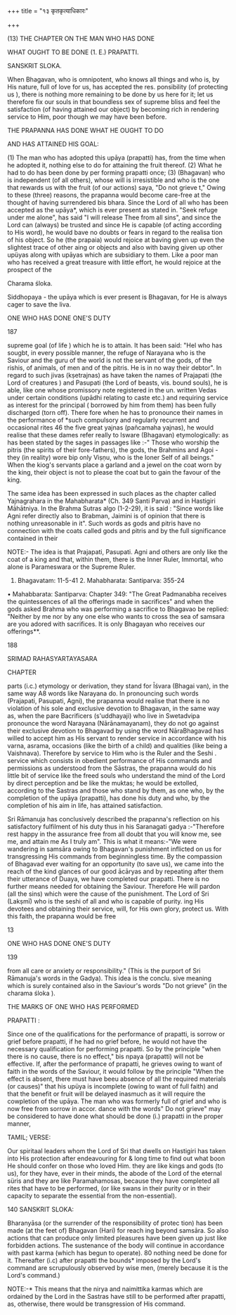 +++
title = "१३ कृतकृत्याधिकारः"

+++

(13) THE CHAPTER ON THE MAN WHO HAS DONE 

WHAT OUGHT TO BE DONE (1. E.) PRAPATTI. 

SANSKRIT SLOKA. 

When Bhagavan, who is omnipotent, who knows all things and who is, by His nature, full of love for us, has accepted the res. ponsibility (of protecting us ), there is nothing more remaining to be done by us here for it; let us therefore fix our souls in that boundless sex of supreme bliss and feel the satisfaction (of having attained our object) by becoming rich in rendering service to Him, poor though we may have been before. 

THE PRAPANNA HAS DONE WHAT HE OUGHT TO DO 

AND HAS ATTAINED HIS GOAL: 

(1) The man who has adopted this upāya (prapatti) has, from the time when he adopted it, nothing else to do for attaining the fruit thereof. (2) What he had to do has been done by per forming prapatti once; (3) (Bhagavan) who is independent (of all others), whose will is irresistible and who is the one that rewards us with the fruit (of our actions) saya, "Do not grieve t," Owing to these (three) reasons, the prapanna would become care-free at the thought of having surrendered bis bhara. Since the Lord of all who has been accepted as the upāya\*, which is ever present as stated in. "Seek refuge under me alone", has said "I will release Thee from all sins", and since the Lord can (always) be trusted and since He is capable (of acting according to His word), he would bave no doubts or fears in regard to the realisa tion of his object. So he (the prapaia) would rejoice at baving given up even the slightest trace of other aing or objects and also with baving given up other upüyas along with upāyas which are subsidiary to them. Like a poor man who has received a great treasure with little effort, he would rejoice at the prospect of the 

Charama śloka. 

Siddhopaya - the upāya which is ever present is Bhagavan, for He is always cager to save the liva. 

ONE WHO HAS DONE ONE'S DUTY 

187 

supreme goal (of life ) which he is to attain. It has been said: "Hel who has sougbt, in every possible manner, the refuge of Narayana who is the Saviour and the guru of the world is not the servant of the gods, of the rishis, of animals, of men and of the pitris. He is in no way their debtor". In regard to such jivas (kṣetrajnas) as have taken the names of Prajapati (the Lord of creatures ) and Pasupati (the Lord of beasts, vis. bound souls), he is able, like one whose promissory note registered in the un. written Vedas under certain conditions (upādhi relating to caste etc.) and requiring service as interest for the principal ( borrowed by him from them) has been fully discharged (torn off). There fore when he has to pronounce their names in the performance of \*such compulsory and regularly recurrent and occasional rites 46 the five great yajnas (pañcamaha yajnas), he would realise that these dames refer really to Isware (Bhagavan) etymologically: as has been stated by the sages in passages like :-" Those who worship the pitris (the spirits of their fore-fathers), the gods, the Brahmins and Agoi - they (in reality) wore bip only Viṣṇu, who is the Ioner Self of all beings." When the kiog's servants place a garland and a jewel on the coat worn by the king, their object is not to please the coat but to gain the favour of the king. 

The same idea has been expressed in such places as the chapter called Yajnagrahara in the Mahabharata\* (Ch. 349 Santi Parva) and in Hastigiri Māhātniya. In the Brahma Sutras algo (1-2-29), it is said : "Since words like Agni refer directly also to Brabman, Jaimini is of opinion that there is nothing unreasonable in it". Such words as gods and pitris have no connection with the coats called gods and pitris and by the full significance contained in their 

NOTE:- The idea is that Prajapati, Pasupati. Agni and others are only like the coat of a king and that, within them, there is the Inner Ruler, Immortal, who alone is Parameswara or the Supreme Ruler. 

1. Bhagavatam: 11-5-41 2. Mahabharata: Santiparva: 355-24 

• Mahabbarata: Santiparva: Chapter 349: "The Great Padmanabha receives the quintessences of all the offerings made in sacrifices" and when the gods asked Brahma who was performing a sacrifice to Bhagavao be replied: "Neither by me nor by any one else who wants to cross the sea of samsara are you adored with sacrifices. It is only Bhagayan who receives our offerings\*\*. 

188 

SRIMAD RAHASYARTAYASARA 

CHAPTER 

parts (i.c.) etymology or derivation, they stand for Īśvara (Bhagai van), in the same way A8 words like Narayana do. In pronouncing such words (Prajapati, Pasupati, Agni), the prapanna would realise that there is no violation of his sole and exclusive devotion to Bhagavan, in the same way as, when the pare Bacrificers (s'uddhayaji) who live in Swetadvipa pronounce the word Narayana (Nārānamayanam), they do not go against their exclusive devotion to Bhagavad by using the word NāraBhagavad has willed to accept him as His servant to render service in accordance with his varna, asrama, occasions (like the birth of a child) and qualities (like being a Vaishnava). Therefore by service to Him who is the Ruler and the Seshi . service which consists in obedient performance of His commands and permissions as understood from the Sāstras, the prapanna would do his little bit of service like the freed souls who understand the mind of the Lord by direct perception and be like the muktas; he would be extolled, according to the Sastras and those who stand by them, as one who, by the completion of the upāya (prapatti), has done his duty and who, by the completion of his aim in life, has attained satisfaction. 

Sri Rāmanuja has conclusively described the prapanna's reflection on his satisfactory fulfilment of his duty thus in his Saranagati gadya :-"Therefore rest happy in the assurance free from all doubt that you will know me, see me, and attain me As I truly am". This is what it means:-"We were wandering in samsāra owing to Bhagavan's punishment inflicted on us for transgressing His commands from beginningless time. By the compassion of Bhagavad ever waiting for an opportunity (to save us), we came into the reach of the kind glances of our good ācāryas and by repeating after them their utterance of Duaya, we have completed our prapatti. There is no further means needed for obtaining the Saviour. Therefore He will pardon (all the sins) which were the cause of the punishment. The Lord of Sri (Lakṣmī) who is the seshi of all and who is capable of purity. ing His devotees and obtaining their service, will, for His own glory, protect us. With this faith, the prapanna would be free 

13 

ONE WHO HAS DONE ONE'S DUTY 

139 

from all care or anxiety or responsibility." (This is the purport of Sri Rāmanuja's words in the Gadya). This idea is the conclu. sive meaning which is surely contained also in the Saviour's words "Do not grieve" (in the charama śloka ). 

THE MARKS OF ONE WHO HAS PERFORMED 

PRAPATTI : 

Since one of the qualifications for the performance of prapatti, is sorrow or grief before prapatti, if he had no grief before, he would not have the necessary qualification for performing prapatti. So by the principle "when there is no cause, there is no effect," bis npaya (prapatti) will not be effective. If, after the performance of prapatti, he grieves owing to want of faith in the words of the Saviour, it would follow by the principle "When the effect is absent, there must have beeu absence of all the required materials (or causes)" that his upüya is incomplete (owing to want of full faith) and that the benefit or fruit will be delayed inasmuch as it will require the cowpletion of the upāya. The man who was formerly full of grief and who is now free from sorrow in accor. dance with the words" Do not grieve" may be considered to have done what should be done (i.) prapatti in the proper manner, 

TAMIL; VERSE: 

Our spiritaal leaders whom the Lord of Sri that dwells on Hastigiri has taken into His protection after endeavouring for & long time to find out what boon He should confer on those who loved Him. they are like kings and gods (to us), for they have, ever in their minds, the abode of the Lord of the eternal süris and they are like Paramahamosas, because they have completed all rites that have to be performed, (or like swans in their purity or in their capacity to separate the essential from the non-essential). 

140 SANSKRIT SLOKA: 

Bharanyāsa (or the surrender of the responsibility of protec tion) has been made (at the feet of) Bhagavan (Hari) for reach ing beyond samsāra. So also actions that can produce only limited pleasures have been given up just like forbidden actions. The sustenance of the body will continue in accordance with past karma (which has begun to operate). 80 nothing need be done for it. Thereafter (i.c) after prapatti the bounds\* imposed by the Lord's command are scrupulously observed by wise men, (merely because it is the Lord's command.) 

NOTE:-\* This means that the nirya and naimittika karmas which are ordained by the Lord in the Sastras have still to be performed after prapatti, as, otherwise, there would be transgression of His command. 

